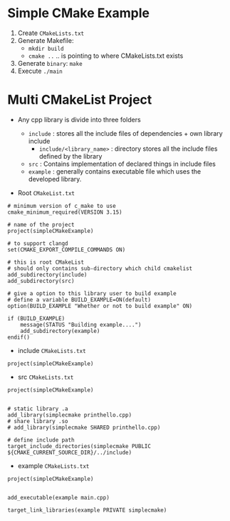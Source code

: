 # Simple CMake Example

1. Create `CMakeLists.txt`
2. Generate Makefile:
    - `mkdir build`
    - `cmake ..` .. is pointing to where CMakeLists.txt exists
3. Generate `binary`: `make`
4. Execute `./main`

# Multi CMakeList Project

- Any cpp library is divide into three folders
    - `include` : stores all the include files of dependencies + own library include
        - `include/<library_name>` : directory stores all the include files defined by the library
    - `src` : Contains implementation of declared things in include files
    - `example` : generally contains executable file which uses the developed library.

- Root `CMakeList.txt`
```
# minimum version of c_make to use
cmake_minimum_required(VERSION 3.15)

# name of the project
project(simpleCMakeExample)

# to support clangd
set(CMAKE_EXPORT_COMPILE_COMMANDS ON)

# this is root CMakeList
# should only contains sub-directory which child cmakelist
add_subdirectory(include)
add_subdirectory(src)

# give a option to this library user to build example
# define a variable BUILD_EXAMPLE=ON(default)
option(BUILD_EXAMPLE "Whether or not to build example" ON)

if (BUILD_EXAMPLE)
    message(STATUS "Building example....")
    add_subdirectory(example)
endif()
```

- include `CMakeLists.txt`

```
project(simpleCMakeExample)
```

- src `CMakeLists.txt`
```
project(simpleCMakeExample)


# static library .a
add_library(simplecmake printhello.cpp)
# share library .so
# add_library(simplecmake SHARED printhello.cpp)

# define include path
target_include_directories(simplecmake PUBLIC ${CMAKE_CURRENT_SOURCE_DIR}/../include)
```

- example `CMakeLists.txt`

```
project(simpleCMakeExample)


add_executable(example main.cpp)

target_link_libraries(example PRIVATE simplecmake)
```